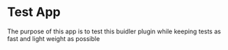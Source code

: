 # Test App

The purpose of this app is to test this buidler plugin while keeping tests as fast and light weight as possible